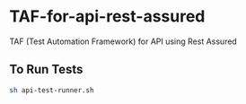 # TAF-for-api-rest-assured

TAF (Test Automation Framework) for API using Rest Assured

To Run Tests
---

```bash
sh api-test-runner.sh
```